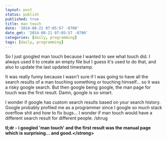 ```yaml
---
layout: post
status: publish
published: true
title: man touch
date: '2014-08-21 07:05:57 -0700'
date_gmt: '2014-08-21 07:05:57 -0700'
categories: [daily, programming]
tags: [daily, programming]
---
```

<p>So I just googled man touch because I wanted to see what touch did. I always used it to create an empty file but I guess it's used to do that, and also to update the last updated timestamp.</p>
<p>It was really funny because I wasn't sure if I was going to have all the search results of a man touching something or touching himself... so it was a risky google search. But then google being google, the man page for touch was the first result. Damn, google is so smart.</p>
<p>I wonder if google has custom search results based on your search history. Google probably profiled me as a programmer since I google so much stack overflow shit and how to fix bugs... I wonder if man touch would have a different search result for different people. &#47;shrug</p>
<p><strong>tl;dr - i googled 'man touch' and the first result was the manual page which is surprising... and good.<&#47;strong></p>

